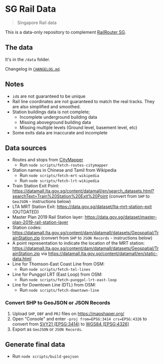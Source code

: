 # SG Rail Data

> Singapore Rail data

This is a data-only repository to complement [RailRouter SG](https://github.com/cheeaun/railrouter-sg/).

## The data

It's in the `/data` folder.

Changelog in [`CHANGELOG.md`](./CHANGELOG.md).

## Notes

- `id`s are not guaranteed to be unique
- Rail line coordinates are not guaranteed to match the real tracks. They are also simplified and smoothed.
- Station buildings data is not complete;
  - Incomplete underground building data
  - Missing aboveground building data
  - Missing multiple levels (Ground level, basement level, etc)
- Some exits data are inaccurate and incomplete

## Data sources

- Routes and stops from [CityMapper](https://citymapper.com/singapore/)
  - Run `node scripts/fetch-routes-citymapper`
- Station names in Chinese and Tamil from Wikipedia
  - Run `node scripts/fetch-mrt-wikipedia`
  - Run `node scripts/fetch-lrt-wikipedia`
- Train Station Exit Point: https://datamall.lta.gov.sg/content/datamall/en/search_datasets.html?searchText=Train%20Station%20Exit%20Point (convert from `SHP` to `GeoJSON` - instructions below)
- LTA MRT Station Exit: https://data.gov.sg/dataset/lta-mrt-station-exit (OUTDATED)
- Master Plan 2019 Rail Station layer: https://data.gov.sg/dataset/master-plan-2019-rail-station-layer
- Station codes: https://datamall.lta.gov.sg/content/dam/datamall/datasets/Geospatial/TrainStation.zip (convert from `SHP` to `JSON Records` - instructions below)
- A point representation to indicate the location of the MRT station: https://datamall.lta.gov.sg/content/dam/datamall/datasets/Geospatial/TrainStation.zip via https://datamall.lta.gov.sg/content/datamall/en/static-data.html
- Line for Thomson-East Coast Line from OSM:
  - Run `node scripts/fetch-tel-lines`
- Line for Punggol LRT (East Loop) from OSM:
  - Run `node scripts/fetch-punggol-lrt-east-loop`
- Line for Downtown Line (DTL) from OSM:
  - Run `node scripts/fetch-downtown-line`

### Convert SHP to GeoJSON or JSON Records

1. Upload `SHP`, `DBF` and `PRJ` files on https://mapshaper.org/
  2. Open "Console" and enter `-proj from=EPSG:3414 crs=EPSG:4326` to convert from [SVY21 (EPSG:3414)](https://epsg.io/3414) to [WGS84 (EPSG:4326)](https://epsg.io/4326)
  3. Export as `GeoJSON` or `JSON Records`.

## Generate final data

- Run `node scripts/build-geojson`
